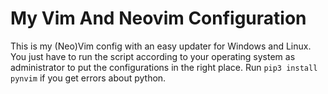 # My Vim And Neovim Configuration
This is my (Neo)Vim config with an easy updater for Windows and Linux. You just have to run the script according to your operating system as administrator to put the configurations in the right place.
Run ```pip3 install pynvim``` if you get errors about python.

